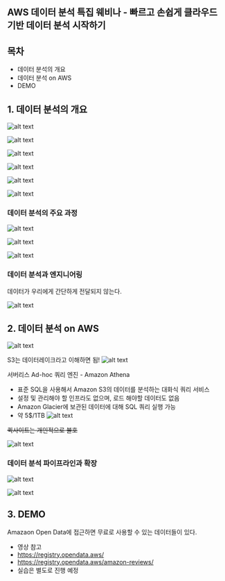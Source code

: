AWS 데이터 분석 특집 웨비나 - 빠르고 손쉽게 클라우드 기반 데이터 분석 시작하기 
---

## 목차
- 데이터 분석의 개요
- 데이터 분석 on AWS
- DEMO


## 1. 데이터 분석의 개요

![alt text](images/4.jpg)

![alt text](images/5.jpg)

![alt text](images/6.jpg)

![alt text](images/7.jpg)

![alt text](images/8.jpg)

![alt text](images/9.jpg)

### 데이터 분석의 주요 과정

![alt text](images/10.jpg)

![alt text](images/11.jpg)

![alt text](images/12.jpg)


### 데이터 분석과 엔지니어링
데이터가 우리에게 간단하게 전달되지 않는다.

![alt text](images/13.jpg)

## 2. 데이터 분석 on AWS

![alt text](images/15.jpg)

S3는 데이터레이크라고 이해하면 됨!
![alt text](images/16.jpg)

서버리스 Ad-hoc 쿼리 엔진 - Amazon Athena
- 표준 SQL을 사용해서 Amazon S3의 데이터를 분석하는 대화식 쿼리 서비스
- 설정 및 관리해야 할 인프라도 없으며, 로드 해야할 데이터도 없음
- Amazon Glacier에 보관된 데이터에 대해 SQL 쿼리 실행 가능
- 약 5$/1TB 
![alt text](images/17.jpg)

~~퀵사이트는 개인적으로 불호~~

![alt text](images/18.jpg)

### 데이터 분석 파이프라인과 확장

![alt text](images/19.jpg)


![alt text](images/20.jpg)


## 3. DEMO

Amazaon Open Data에 접근하면 무료로 사용할 수 있는 데이터들이 있다.
- 영상 참고
- https://registry.opendata.aws/
- https://registry.opendata.aws/amazon-reviews/
- 실습은 별도로 진행 예정